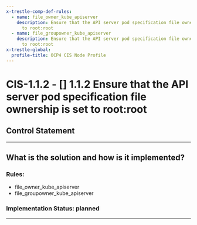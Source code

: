 ```yaml
---
x-trestle-comp-def-rules:
  - name: file_owner_kube_apiserver
    description: Ensure that the API server pod specification file ownership is set
      to root:root
  - name: file_groupowner_kube_apiserver
    description: Ensure that the API server pod specification file ownership is set
      to root:root
x-trestle-global:
  profile-title: OCP4 CIS Node Profile
---
```


# CIS-1.1.2 - \[\] 1.1.2 Ensure that the API server pod specification file ownership is set to root:root

## Control Statement

______________________________________________________________________

## What is the solution and how is it implemented?

<!-- For implementation status enter one of: implemented, partial, planned, alternative, not-applicable -->

<!-- Note that the list of rules under ### Rules: is read-only and changes will not be captured after assembly to JSON -->

<!-- Enter possible prose for implementation response at the control level here, after this comment -->

### Rules:

  - file_owner_kube_apiserver
  - file_groupowner_kube_apiserver

### Implementation Status: planned

______________________________________________________________________
